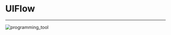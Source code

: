 # UIFlow
___________________
![programming_tool](https://gitshaoxiang.github/M5GO_doc/image/M5GO_fengmian.jpg "M5GO")